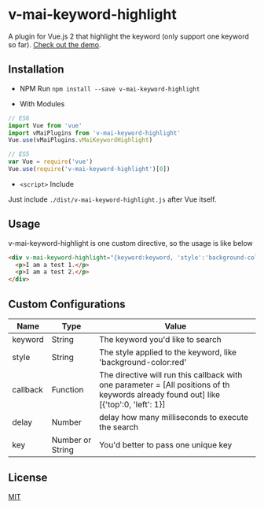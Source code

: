 # v-mai-keyword-highlight

A plugin for Vue.js 2 that highlight the keyword (only support one keyword so far). [Check out the demo](https://jsfiddle.net/LoveMai/4xyz6p2t/).

## Installation

- NPM
Run `npm install --save v-mai-keyword-highlight`

- With Modules

``` js
// ES6
import Vue from 'vue'
import vMaiPlugins from 'v-mai-keyword-highlight'
Vue.use(vMaiPlugins.vMaiKeywordHighlight)

// ES5
var Vue = require('vue')
Vue.use(require('v-mai-keyword-highlight')[0])
```

- `<script>` Include

Just include `./dist/v-mai-keyword-highlight.js` after Vue itself.

## Usage

v-mai-keyword-highlight is one custom directive, so the usage is like below

``` html
<div v-mai-keyword-highlight="{keyword:keyword, 'style':'background-color:'+style, 'callback':getKeywordPosition, 'delay':500, key: 1}">
  <p>I am a test 1.</p>
  <p>I am a test 2.</p>
</div>
```

## Custom Configurations

| Name | Type | Value |
| ------ | ------ | ------ |
| keyword | String | The keyword you'd like to search
| style | String | The style applied to the keyword, like 'background-color:red'
| callback | Function | The directive will run this callback with one parameter = [All positions of th keywords already found out] like [{'top':0, 'left': 1}]
| delay | Number | delay how many milliseconds to execute the search
| key | Number or String | You'd better to pass one unique key

## License

[MIT](http://opensource.org/licenses/MIT)
